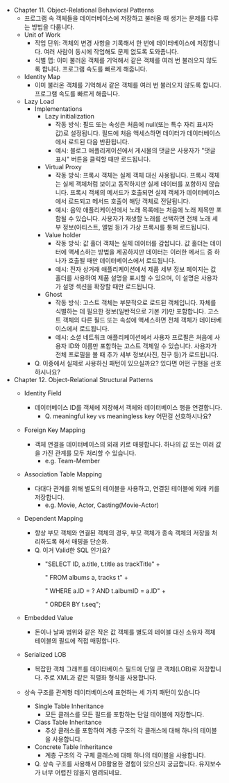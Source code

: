 * Chapter 11. Object-Relational Behavioral Patterns
    * 프로그램 속 객체들을 데이터베이스에 저장하고 불러올 때 생기는 문제를 다루는 방법을 다룹니다.
    * Unit of Work
        * 작업 단위: 객체의 변경 사항을 기록해서 한 번에 데이터베이스에 저장합니다. 여러 사람이 동시에 작업해도 문제 없도록 도와줍니다.
        * 식별 맵: 이미 불러온 객체를 기억해서 같은 객체를 여러 번 불러오지 않도록 합니다. 프로그램 속도를 빠르게 해줍니다.
    * Identity Map
        * 이미 불러온 객체를 기억해서 같은 객체를 여러 번 불러오지 않도록 합니다. 프로그램 속도를 빠르게 해줍니다.
    * Lazy Load
        * Implementations
            * Lazy initialization
                * 작동 방식: 필드 또는 속성은 처음에 null(또는 특수 자리 표시자 값)로 설정됩니다. 필드에 처음 액세스하면 데이터가 데이터베이스에서 로드된 다음 반환됩니다.
                * 예시: 블로그 애플리케이션에서 게시물의 댓글은 사용자가 "댓글 표시" 버튼을 클릭할 때만 로드됩니다.
            * Virtual Proxy
                * 작동 방식: 프록시 객체는 실제 객체 대신 사용됩니다. 프록시 객체는 실제 객체처럼 보이고 동작하지만 실제 데이터를 포함하지 않습니다. 프록시 객체의 메서드가 호출되면 실제 객체가 데이터베이스에서 로드되고 메서드 호출이 해당 객체로 전달됩니다.
                * 예시: 음악 애플리케이션에서 노래 목록에는 처음에 노래 제목만 포함될 수 있습니다. 사용자가 재생할 노래를 선택하면 전체 노래 세부 정보(아티스트, 앨범 등)가 가상 프록시를 통해 로드됩니다.
            * Value holder
                * 작동 방식: 값 홀더 객체는 실제 데이터를 감쌉니다. 값 홀더는 데이터에 액세스하는 방법을 제공하지만 데이터는 이러한 메서드 중 하나가 호출될 때만 데이터베이스에서 로드됩니다.
                * 예시: 전자 상거래 애플리케이션에서 제품 세부 정보 페이지는 값 홀더를 사용하여 제품 설명을 표시할 수 있으며, 이 설명은 사용자가 설명 섹션을 확장할 때만 로드됩니다.
            * Ghost
                * 작동 방식: 고스트 객체는 부분적으로 로드된 객체입니다. 자체를 식별하는 데 필요한 정보(일반적으로 기본 키)만 포함합니다. 고스트 객체의 다른 필드 또는 속성에 액세스하면 전체 객체가 데이터베이스에서 로드됩니다.
                * 예시: 소셜 네트워크 애플리케이션에서 사용자 프로필은 처음에 사용자 ID와 이름만 포함하는 고스트 객체일 수 있습니다. 사용자가 전체 프로필을 볼 때 추가 세부 정보(사진, 친구 등)가 로드됩니다.
        * Q. 이중에서 실제로 사용하신 패턴이 있으실까요? 있다면 어떤 구현을 선호하시나요?
* Chapter 12. Object-Relational Structural Patterns
    * Identity Field
        * 데이터베이스 ID를 객체에 저장해서 객체와 데이터베이스 행을 연결합니다.
            * Q. meaningful key vs meaningless key 어떤걸 선호하시나요?
    * Foreign Key Mapping
        * 객체 연결을 데이터베이스의 외래 키로 매핑합니다. 하나의 값 또는 여러 값을 가진 관계를 모두 처리할 수 있습니다.
            * e.g. Team-Member
    * Association Table Mapping
        * 다대다 관계를 위해 별도의 테이블을 사용하고, 연결된 테이블에 외래 키를 저장합니다.
            * e.g.  Movie, Actor, Casting(Movie-Actor)
    * Dependent Mapping
        * 항상 부모 객체와 연결된 객체의 경우, 부모 객체가 종속 객체의 저장을 처리하도록 해서 매핑을 단순화.
        * Q. 이거 Valid한 SQL 인가요?
            * "SELECT ID, a.title, t.title as trackTitle" +

                 " FROM albums a, tracks t" +


                 " WHERE a.ID = ? AND t.albumID = a.ID" +


                 " ORDER BY t.seq";

    * Embedded Value
        * 돈이나 날짜 범위와 같은 작은 값 객체를 별도의 테이블 대신 소유자 객체 테이블의 필드에 직접 매핑합니다.
    * Serialized LOB
        * 복잡한 객체 그래프를 데이터베이스 필드에 단일 큰 객체(LOB)로 저장합니다. 주로 XML과 같은 직렬화 형식을 사용합니다.
    * 상속 구조를 관계형 데이터베이스에 표현하는 세 가지 패턴이 있습니다
        * Single Table Inheritance
            * 모든 클래스를 모든 필드를 포함하는 단일 테이블에 저장합니다.
        * Class Table Inheritance
            * 추상 클래스를 포함하여 계층 구조의 각 클래스에 대해 하나의 테이블을 사용합니다.
        * Concrete Table Inheritance
            * 계층 구조의 각 구체 클래스에 대해 하나의 테이블을 사용합니다.
        * Q. 상속 구조를 사용해서 DB활용한 경험이 있으신지 궁금합니다. 유지보수가 너무 어렵진 않을지 염려되네요.
